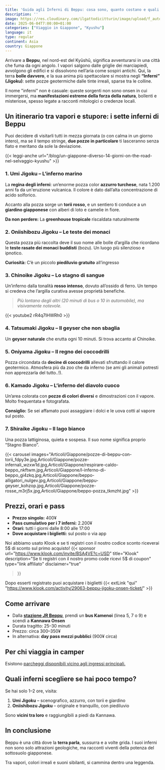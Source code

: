 ```yaml
---
title: 'Guida agli Inferni di Beppu: cosa sono, quanto costano e quali vale la pena vedere'
description: ''
image: https://res.cloudinary.com/ilgattodicitturin/image/upload/f_auto,q_auto,w_800,dpr_auto/v1751873780/Articoli/Giappone/guida-a-beppu-giappone_dsrvms.png
date: 2025-06-04T7:00:00+01:00
categories: ["Viaggio in Giappone", "Kyushu"]
language: it
type: regular   
continent: Asia
country: Giappone
---
```


Arrivare a **Beppu**, nel nord-est del Kyūshū, significa avventurarsi in una città che fuma da ogni angolo. I vapori salgono dalle griglie dei marciapiedi, avvolgono gli edifici e si dissolvono nell’aria come sospiri antichi. Qui, la terra **bolle davvero**, e la sua anima più spettacolare si mostra negli **“Inferni” (Jigoku)**: sette pozze geotermiche dalle tinte irreali, sparse tra le colline.

Il nome "inferni" non è casuale: queste sorgenti non sono onsen in cui immergersi, ma **manifestazioni estreme della forza della natura**, bollenti e misteriose, spesso legate a racconti mitologici o credenze locali.

## Un itinerario tra vapori e stupore: i sette inferni di Beppu

Puoi decidere di visitarli tutti in mezza giornata (o con calma in un giorno intero), ma se il tempo stringe, **due pozze in particolare** ti lasceranno senza fiato e meritano da sole la deviazione.

{{< leggi-anche url="/blog/un-giappone-diverso-14-giorni-on-the-road-nel-selvaggio-kyushu" >}}

### 1. Umi Jigoku – L’inferno marino

La **regina degli inferni**: un’enorme pozza color **azzurro turchese**, nata 1.200 anni fa da un'eruzione vulcanica. Il colore è dato dall’alta concentrazione di acido solforico.

Accanto alla pozza sorge un **torii rosso**, e un sentiero ti conduce a un **giardino giapponese** con alberi di loto e camelie in fiore.

**Da non perdere:** La **greenhouse tropicale** riscaldata naturalmente

### 2. Oniishibozu Jigoku – Le teste dei monaci

Questa pozza più raccolta deve il suo nome alle bolle d’argilla che ricordano le **teste rasate dei monaci buddisti** (bozu). Un luogo più silenzioso e ipnotico.

**Curiosità:** C’è un piccolo **piediluvio gratuito** all’ingresso

### 3. Chinoike Jigoku – Lo stagno di sangue

Un’inferno dalla tonalità **rosso intenso**, dovuto all’ossido di ferro. Un tempo si credeva che l’argilla curativa avesse proprietà benefiche.

> *Più lontano degli altri (20 minuti di bus o 10 in automobile), ma visivamente notevole.*

{{< youtube2 rR4q7IHWRh0 >}}

### 4. Tatsumaki Jigoku – Il geyser che non sbaglia

Un **geyser naturale** che erutta ogni 10 minuti. Si trova accanto al Chinoike.

### 5. Oniyama Jigoku – Il regno dei coccodrilli

Pozza circondata da **decine di coccodrilli** allevati sfruttando il calore geotermico. Atmosfera più da zoo che da inferno (se ami gli animali potresti non apprezzarla del tutto..!).

### 6. Kamado Jigoku – L’inferno del diavolo cuoco

Un’area colorata con **pozze di colori diversi** e dimostrazioni con il vapore. Molto frequentata e fotografata.

**Consiglio:** Se sei affamato puoi assaggiare i dolci e le uova cotti al vapore sul posto.

### 7. Shiraike Jigoku – Il lago bianco

Una pozza lattiginosa, quieta e sospesa. Il suo nome significa proprio “Stagno Bianco”.

{{< carousel images="Articoli/Giappone/pozze-di-beppu-con-torii_fdpy3e.jpg,Articoli/Giappone/pozze-infernali_wzxw1d.jpg,Articoli/Giappone/respirare-caldo-beppo_nkftwm.jpg,Articoli/Giappone/l-inferno-di-beppo_gi4zkq.jpg,Articoli/Giappone/beppo-alligatori_nulgev.jpg,Articoli/Giappone/beppu-geyser_kohzop.jpg,Articoli/Giappone/pozze-rosse_m3rj5x.jpg,Articoli/Giappone/beppo-pozza_tkmzht.jpg" >}}

## Prezzi, orari e pass

- **Prezzo singolo:** 400¥
- **Pass cumulativo per i 7 inferni:** 2.200¥  
- **Orari:** tutti i giorni dalle 8:00 alle 17:00  
- **Dove acquistare i biglietti:** sul posto o via app

Noi abbiamo usato Klook e se ti registri con il nostro codice sconto riceverai 5$ di sconto sul primo acquisto! 
{{< sponsor 
    url="https://www.klook.com/invite/BSA4VE?c=USD"
    title="Klook"
    description="Se ti registri con il nostro promo code ricevi 5$ di coupon"
    type="link affiliato"
    disclaimer="true"
>}}

Dopo esserti registrato puoi acquistare i biglietti {{< extLink "qui" "https://www.klook.com/activity/29063-beppu-jigoku-onsen-ticket/" >}}
## Come arrivare
- Dalla **[stazione JR Beppu](/blog/prenota-i-tuoi-treni-giapponesi-con-japan-bullet-train-e-viaggia-senza-stress)**, prendi un **bus Kamenoi** (linea 5, 7 o 9) e scendi a **Kannawa Onsen**  
- Durata tragitto: 25–30 minuti  
- Prezzo: circa 300–350¥  
- In alternativa: **day pass mezzi pubblici** (900¥ circa)

## Per chi viaggia in camper

Esistono [parcheggi disponibili vicino agli ingressi principali.](/blog/sosta-camper-in-giappone-molto-piu-di-un-parcheggio) 

## Quali inferni scegliere se hai poco tempo?

Se hai solo 1–2 ore, visita:

1. **Umi Jigoku** – scenografico, azzurro, con torii e giardino  
2. **Oniishibozu Jigoku** – originale e tranquillo, con piediluvio

Sono **vicini tra loro** e raggiungibili a piedi da Kannawa.

## In conclusione

Beppu è una città dove la **terra parla**, sussurra e a volte grida. I suoi inferni non sono solo attrazioni geologiche, ma racconti viventi della potenza del sottosuolo giapponese.

Tra vapori, colori irreali e suoni sibilanti, si cammina dentro una leggenda.


